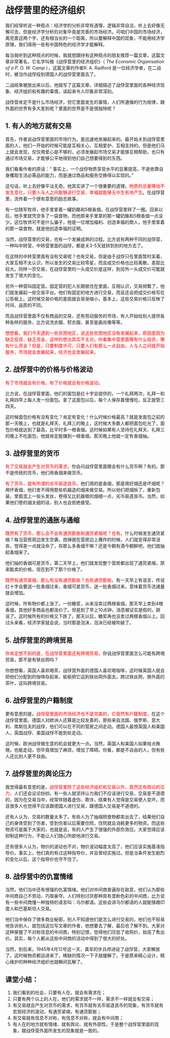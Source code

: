 #  战俘营里的经济组织

我们经常听说一种观点：经济学的分析非常有道理，逻辑非常自洽，听上去好像无懈可击，但是经济学分析的对象毕竟是完善的市场经济。可咱们中国的市场经济，离完善这两个字，还有相当长的一个距离，所以要解释中国的现象，不能用经济学原理，我们得用一些有中国特色的经济学才能解释。

每当我听到这种观点的时候，我就想跟持有这种观点的朋友推荐一篇文章，这篇文章非常著名，它名字叫做《战俘营里的经济组织》（ *The Economic Organisation of a P. O. W. Camp* ），这篇文章的作者R. A. Radford 是一位经济学者，在二战时，被当作战俘投到德国人的战俘营里面去了。

二战结束被放出来以后，他就写了这篇文章，详细描述了战俘营里面的各种经济现象、经济组织和有趣的事情，读起来令人印象非常深刻。

战俘营肯定不是什么市场经济，但它里面发生的事情，人们所遵循的行为规律，跟外面的世界有多大差别呢？里面的世界是不是很独特呢？

## 1. 有人的地方就有交易

首先，作者说战俘营里面的市场行为，是迅速地发展起来的。最开始关到战俘营里面的人，他们一开始的时候可能是互相关心、互相爱护、互相支持的。但是他们马上就会发现，仅仅用爱心是不够的，必须发展起市场交易才能够互相帮助，也只有通过市场交易，才能够公平地得到他们自己想要得到的东西。

我们看看作者的原话：“ 事实上，一个战俘物质享受水平的显著提高，不是依靠自身攫取生活必需品的能力，而是通过商品和服务交换得以实现的。”

这句话，听上去好像平淡无奇。他其实讲了一个很重要的道理，<font color="red">物质的总量哪怕不发生变化，只要人与人之间能够进行交易，幸福就能够无中生有地产生</font>。在战俘营里，流传着一个很有意思的励志故事。

有一位随军牧师，他手里拿着一罐奶酪和5根香烟，在战俘营里转了一圈。回来以后，他手里就凭空多了一袋食物，而他原来手里拿的那一罐奶酪和5根香烟一点没少。这位牧师可不是什么骗子，他是一位增加福利、创造幸福的商人，他手里拿着的那一袋食物，就是他创造幸福的证明。

当然，战俘营里的交易，也有一个发展成熟的过程。比方说有两种不同的战俘营，一种叫中转营，中转营里面的战俘，都是关3-5天就转到别的地方去了。

在这样的中转营里面有没有交易呢？也有交易，但是由于战俘只在里面暂时呆着，大家互相不太认识，所以发生的交易比较零星，而且成交价格也比较离散，差距比较大。同样一宗交易，在战俘营里的一头成交价是这样，到另外一头成交价可能就发生了很大的变化。

另外一种营叫固定营。固定营的犯人长期居住在里面，互相认识，交易频繁了，他们就发展起一些交易平台。他们有固定的地方进行交易，而且还会把成交价格写在公告板上。这时候交易价格的差距就会渐渐缩小，基本上，这些交易价格只反映了时间、品质的不同。

而且战俘营里面不仅有商品的交易，还有劳动服务的市场，有人开始给别人提供各种各样的服务，比方说洗衣服、熨衣服，甚至是画肖像等等。

<font color=red>想想看，我们今天遇到一些贫困地区，说这些贫困地区没有发展起来，原因是因为缺乏投资、缺乏资金，这样的想法其实不太对。你看集中营里面哪有什么投资，哪有什么资金？但是，只要制度许可，只要人们有那么一点自由，人与人之间就开始服务，市场就会发展起来，经济也会发展起来。</font>

## 2. 战俘营中的价格与价格波动

<font color=red>有了市场就会有价格，有了价格就会有价格波动。</font>

比方说，在战俘营里面，他们的面包是红十字会提供的，一个礼拜两次，礼拜一和礼拜四早上每人发一份面包。拿了这面包以后，每个人保存着慢慢吃，反正就管三四天。

这时候面包价格有没有变化？肯定有变化！什么时候价格最高？就是发面包之前的那一天晚上，也就是礼拜天、礼拜三的晚上，这时候大多数人都把面包吃光了，面包价格就达到了最高，比平时多一根香烟。这时候如果有人坚持在礼拜天、礼拜三的晚上不吃面包，他就肯定能赚到一根香烟，那天晚上他就一定有香烟抽。

## 3. 战俘营里的货币

<font color=red>有了交易就会产生对货币的需求。</font>你会问战俘营里面哪会有什么货币啊？有的。那不是传统的货币，他们用香烟来做货币。

<font color=red>有了货币，就有所谓的劣币驱逐良币。</font>他们用的是香烟，那是用好烟还是坏烟呢？用坏香烟，他们舍不得用那些机器造的烟来做交易。所以他们把烟拆了，重新包装，里面混上一些头发丝，卷得又比机器做的烟细一点，劣币驱逐良币。当然，如果他们卷的烟太细的话，别人也会拒绝接受。

## 4. 战俘营里的通胀与通缩

<font color=red>既然有了货币，那么会不会有通货膨胀和通货紧缩呢？也有。</font>什么时候发生通货紧缩？每当营房周边发生空袭，炮弹就在营房边上爆炸的时候，人们就变得非常沮丧，觉得差一点就没命了，存那么多香烟干嘛？还是今朝有酒今朝醉吧，他们就抽起香烟来了。

他们抽的香烟可是货币，第二天早上，他们就发现整个营房都出现了通货紧缩，原来能卖的价格，现在到不了那个价格了。

<font color=red>既然有通货紧缩，那么有没有通货膨胀？也有通货膨胀。</font>有一天早上有谣言，传说红十字会要送一批香烟过来，香烟可是货币，送一批香烟过来，意味着货币流通量就会增加。

这时候，所有物价都上涨了。一份糖浆，从来没卖过两根香烟，那天早上卖到4根香烟，其他好多商品也都涨价了。但是到了早上10点钟，消息被证实是假的，辟谣了。这时候所有的价格又下跌了。那天以后，糖浆再也没卖过两根香烟以上。回过头来看，经济学家就会说，当时那是泡沫，泡沫已经被吹破了。

## 5. 战俘营里的跨境贸易

<font color=red>你肯定想不到的是，在战俘营里面还有跨境贸易。</font>你说战俘营里面怎么可能有跨境贸易，那不是有铁丝网吗？

你想想看，英国人喜欢喝茶，战俘营外面的德国人喜欢喝咖啡，这时候英国人就会把他们分配到的咖啡存起来，偷偷把它运到铁丝网外面去，跨过铁丝网，换外面的茶叶，这叫跨境贸易。

## 6. 战俘营里的户籍制度

更有意思的是，<font color=red>战俘营里面的市场经济也不是完美的，它竟然有户籍制度。</font>在这个战俘营里面，德国人对欧洲人还算是比较友善的，那些来自法国、俄罗斯、意大利、南斯拉夫的战俘，他们可以在不同的营房之间走动。德国人最恨英国人和美国人，英国战俘、美国战俘不能到处走动。

这时候，欧洲战俘做生意的机会就更大一点。当然，英国人和美国人如果给点贿赂，也能走动，但毕竟增加了麻烦，增加了障碍。你看，都是不自由的人，但有些人还比别人更不自由。

## 7. 战俘营里的舆论压力

我觉得最有意思的是，<font color=red>战俘营里除了这些经济组织和交易以外，竟然还有舆论的压力，</font>人们还会议论纷纷。有一些人就坚持认为我们不应该进行交易，交易是不道德的，因为在交易当中，经常伴随着虚伪、欺诈，结果有人觉得是交易使人变坏。而且很多人也觉得不应该跟德国人进行交易，跟德国人交易是不道德的。

还有人认为，交易的数量太多了。有些人为了抽烟把食物都卖出去了，结果他们自己的身体受到了伤害，受到伤害以后需要住院，住院就会消耗更多的物资。而这些物资可是属于大家的，也就是说，有的人产生了很强的外部负效应。大家觉得应该抑制这种行为，不能让人们随心所欲地进行交易。

还有很多人认为，物价的波动也不对，物价波动幅度太高了，他们应该实施基准指导价。事实上，他们真的有过这种指导价，并且曾经实施过。但是当条件发生剧烈的变化以后，这个指导价也守不住了。

## 8. 战俘营中的仇富情绪

当然，他们当中还有很强的仇富情绪。他们对中间商普遍存在敌意，他们认为那些中间商自己不劳动，巧取豪夺。人们特别讨厌那种具有垄断色彩的中间商，比方说有一些中间商懂一种独特的语言叫：乌尔都语。这些会讲乌尔都语的人就能够跟印度人和巴基斯坦人交易。

他们当中保存了很多商业秘密。别人不知道他们是怎么进行交易的，他们也不轻易地告诉别人，就包括这位写文章的作者，他想要去了解，最后也了解不到。大家对这种掌握了不对称信息的中间商，特别记恨，觉得他们压低了收购价，抬高了售出价。其实，每个人都从这些中间商的活动中得到了很大的好处。

当然，到后来，1945年4月12号这一天，美军的步兵师进驻了战俘营，大家解放了。这时候物资都运进来了，稀缺的情况一下子就缓解了。于是原来精心设计，精心维护的种种经济组织也就瞬间瓦解了。

## 课堂小结：

1. 我们看到的社会，只要有人在，就会有需求在；
2. 只要有两个以上的人在，他们的需求就不一样，需求不一样就会有交易；
3. 有交易就会产生对货币的需求，有货币就有劣币驱逐良币的现象，有货币就有宏观经济的波动，有通货紧缩，有通货膨胀；
4. 有交易就有信息不对称，有信息不对称，就会有中间商；
5. 有人在的地方就有情绪、就有舆论、就有外部性。于是整个战俘营里面的现象，跟战俘营外面所发生的现象就是一致的。

